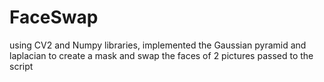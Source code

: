 # FaceSwap

using CV2 and Numpy libraries, implemented the Gaussian pyramid and laplacian to create a mask and swap the faces of 2 pictures passed to the script
